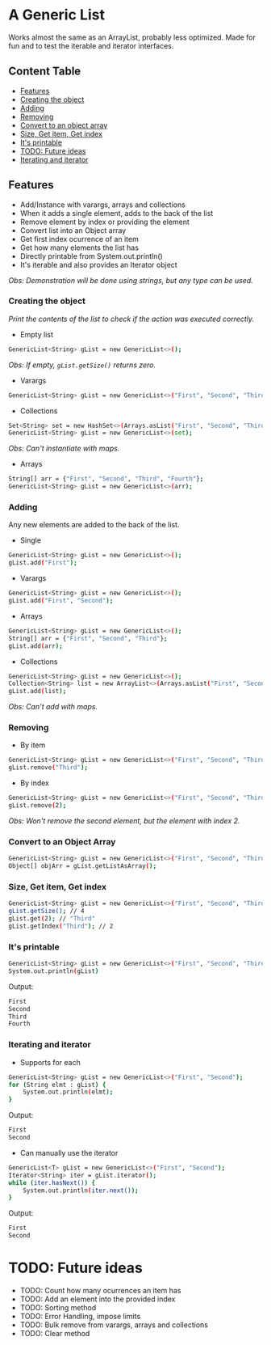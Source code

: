 # A Generic List

Works almost the same as an ArrayList, probably less optimized. Made for fun and to test the iterable and iterator interfaces.

## Content Table
- [Features](https://github.com/HReborn/Random-Bits-of-Code/tree/main/GenericList#features)
- [Creating the object](https://github.com/HReborn/Random-Bits-of-Code/tree/main/GenericList#creating-the-object)
- [Adding](https://github.com/HReborn/Random-Bits-of-Code/tree/main/GenericList#adding)
- [Removing](https://github.com/HReborn/Random-Bits-of-Code/tree/main/GenericList#removing)
- [Convert to an object array](https://github.com/HReborn/Random-Bits-of-Code/tree/main/GenericList#convert-to-an-object-array)
- [Size, Get item, Get index](https://github.com/HReborn/Random-Bits-of-Code/tree/main/GenericList#size-get-item-get-index)
- [It's printable](https://github.com/HReborn/Random-Bits-of-Code/tree/main/GenericList#its-printable)
- [TODO: Future ideas](https://github.com/HReborn/Random-Bits-of-Code/tree/main/GenericList#todo-future-ideas)
- [Iterating and iterator](https://github.com/HReborn/Random-Bits-of-Code/tree/main/GenericList#iterating-and-iterator)

## Features
- Add/Instance with varargs, arrays and collections
- When it adds a single element, adds to the back of the list
- Remove element by index or providing the element
- Convert list into an Object array
- Get first index ocurrence of an item
- Get how many elements the list has
- Directly printable from System.out.println()
- It's iterable and also provides an Iterator object

*Obs: Demonstration will be done using strings, but any type can be used.*

### Creating the object
*Print the contents of the list to check if the action was executed correctly.*

- Empty list
```sh
GenericList<String> gList = new GenericList<>();
``` 
*Obs: If empty, `gList.getSize()` returns zero.*
- Varargs
```sh
GenericList<String> gList = new GenericList<>("First", "Second", "Third", "Fourth");
```
- Collections
```sh
Set<String> set = new HashSet<>(Arrays.asList("First", "Second", "Third", "Fourth"));
GenericList<String> gList = new GenericList<>(set);
```
*Obs: Can't instantiate with maps.*
- Arrays
```sh
String[] arr = {"First", "Second", "Third", "Fourth"};
GenericList<String> gList = new GenericList<>(arr);
```
### Adding

Any new elements are added to the back of the list.
- Single
```sh
GenericList<String> gList = new GenericList<>();
gList.add("First");
```
- Varargs
```sh
GenericList<String> gList = new GenericList<>();
gList.add("First", "Second");
```
- Arrays
```sh
GenericList<String> gList = new GenericList<>();
String[] arr = {"First", "Second", "Third"};
gList.add(arr);
```
- Collections
```sh
GenericList<String> gList = new GenericList<>();
Collection<String> list = new ArrayList<>(Arrays.asList("First", "Second", "Third"));
gList.add(list);
```
*Obs: Can't add with maps.*

### Removing
- By item
```sh
GenericList<String> gList = new GenericList<>("First", "Second", "Third", "Fourth");
gList.remove("Third");
```
- By index
```sh
GenericList<String> gList = new GenericList<>("First", "Second", "Third", "Fourth");
gList.remove(2); 
```
*Obs: Won't remove the second element, but the element with index 2.*
### Convert to an Object Array
```sh
GenericList<String> gList = new GenericList<>("First", "Second", "Third", "Fourth");
Object[] objArr = gList.getListAsArray();
```
### Size, Get item, Get index
```sh
GenericList<String> gList = new GenericList<>("First", "Second", "Third", "Fourth");
gList.getSize(); // 4
gList.get(2); // "Third"
gList.getIndex("Third"); // 2
```
### It's printable
```sh
GenericList<String> gList = new GenericList<>("First", "Second", "Third", "Fourth");
System.out.println(gList)
```
Output:
```sh
First
Second
Third
Fourth
```
### Iterating and iterator
- Supports for each
```sh
GenericList<String> gList = new GenericList<>("First", "Second");
for (String elmt : gList) {
    System.out.println(elmt);
}
```
Output:
```sh
First
Second
```
- Can manually use the iterator
```sh
GenericList<T> gList = new GenericList<>("First", "Second");
Iterator<String> iter = gList.iterator();
while (iter.hasNext()) {
    System.out.println(iter.next());
}
```
Output:
```sh
First
Second
```

# TODO: Future ideas
- TODO: Count how many ocurrences an item has
- TODO: Add an element into the provided index
- TODO: Sorting method
- TODO: Error Handling, impose limits
- TODO: Bulk remove from varargs, arrays and collections
- TODO: Clear method
